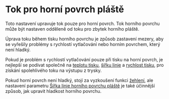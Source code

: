 Tok pro horní povrch pláště
====
Toto nastavení upravuje tok pouze pro horní povrch. Tok horního povrchu může být nastaven odděleně od toku pro zbytek horního pláště.

Úprava toku během tisku horního povrchu je způsob zastavení mezery, aby se vyřešily problémy s rychlostí vytlačování nebo horním povrchem, který není hladký.

Pokud je problém s rychlostí vytlačování pouze při tisku na horní povrch, je nejlepší se podívat společně na [teplotu tisku](material_print_temperature.md), [šířku linie](../top_bottom/roofing_line_width.md) a [rychlost tisku](../speed/speed_roofing.md), pro získání spolehlivého toku na výstupu z trysky.

Pokud horní povrch není hladký, stojí za vyzkoušení funkci [žehlení](../top_bottom/ironing_enabled.md), ale nastavení parametru [Šířka linie horního povrchu pláště](../top_bottom/roofing_line_width.md) je také účinnější způsob, jak upravit hladkost horního povrchu.